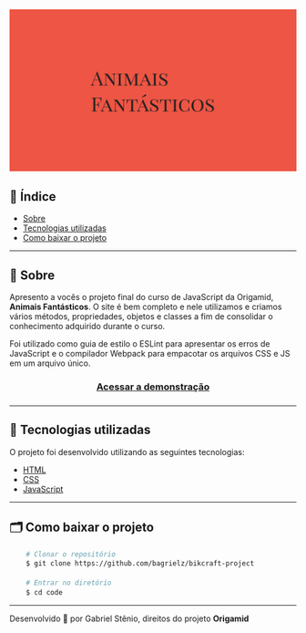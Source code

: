 <img src="./public/logo.png" alt="Animais Fantásticos" />

## 📌 Índice

- [Sobre](#-sobre)
- [Tecnologias utilizadas](#-tecnologias-utilizadas)
- [Como baixar o projeto](#-como-baixar-o-projeto)

---

## 🔖 Sobre

Apresento a vocês o projeto final do curso de JavaScript da Origamid, **Animais Fantásticos**. O site é bem completo e nele utilizamos e criamos vários métodos, propriedades, objetos e classes a fim de consolidar o conhecimento adquirido durante o curso.

Foi utilizado como guia de estilo o ESLint para apresentar os erros de JavaScript e o compilador Webpack para empacotar os arquivos CSS e JS em um arquivo único.

<h3 align="center">
    <a href="https://bagrielz.github.io/animais-fantasticos-project/">Acessar a demonstração</a>
<h3>

---

## 🚀 Tecnologias utilizadas

O projeto foi desenvolvido utilizando as seguintes tecnologias:

- [HTML](https://developer.mozilla.org/pt-BR/docs/Web/HTML)
- [CSS](https://developer.mozilla.org/pt-BR/docs/Web/CSS)
- [JavaScript](https://www.javascript.com/)

---

## 🗂 Como baixar o projeto

```bash
    # Clonar o repositório
    $ git clone https://github.com/bagrielz/bikcraft-project

    # Entrar no diretório
    $ cd code
```

---

Desenvolvido 🤘 por Gabriel Stênio, direitos do projeto **Origamid**
